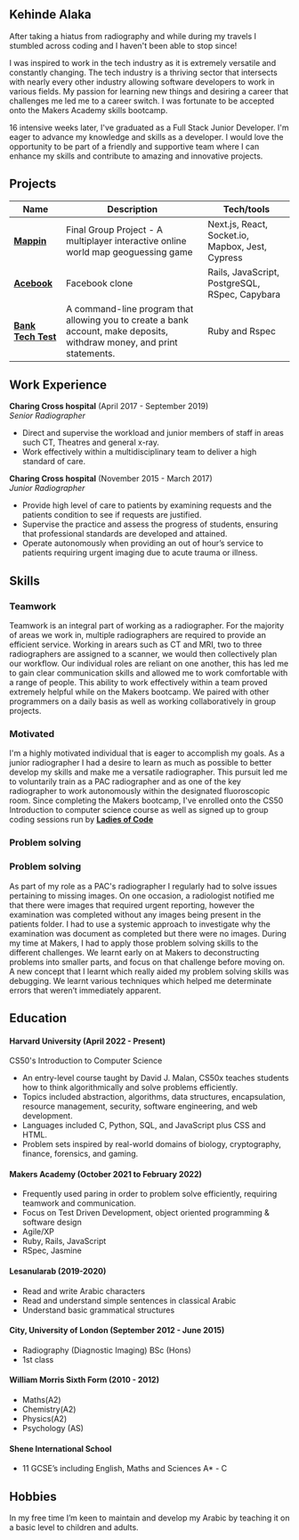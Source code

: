 ## Kehinde Alaka

After taking a hiatus from radiography and while during my travels I stumbled across coding and I haven't been able to stop since!

 I was inspired to work in the tech industry as it is extremely versatile and constantly changing. The tech industry is a thriving sector that intersects with nearly every other industry allowing software developers to work in various fields. My passion for learning new things and desiring a career that challenges me led me to a career switch. I was fortunate to be accepted onto the Makers Academy skills bootcamp.

16 intensive weeks later, I've graduated as a Full Stack Junior Developer. I'm eager to advance my knowledge and skills as a developer. I would love the opportunity to be part of a friendly and supportive team where I can enhance my skills and contribute to amazing and innovative projects.

## Projects

| Name                         | Description       | Tech/tools        |
| ---------------------------- | ----------------- | ----------------- |
|[**Mappin**](https://github.com/Alaka-K/world-map-game)           | Final Group Project - A multiplayer interactive online world map geoguessing game | Next.js, React, Socket.io, Mapbox, Jest, Cypress |
|[**Acebook**](https://github.com/Alaka-K/acebook-rails-template-simple) | Facebook clone | Rails, JavaScript, PostgreSQL, RSpec, Capybara              |
|[**Bank Tech Test**](https://github.com/Alaka-K/Bank_Tech_Test)  | A command-line program that allowing you to create a bank account, make deposits, withdraw money, and print statements. | Ruby and Rspec |
## Work Experience

**Charing Cross hospital** (April 2017 - September 2019)  
_Senior Radiographer_

- Direct and supervise the workload and junior members of staff in areas such CT, Theatres and general x-ray.
- Work effectively within a multidisciplinary team to deliver a high standard of care. 

**Charing Cross hospital** (November 2015 - March 2017)  
_Junior Radiographer_

- Provide high level of care to patients by examining requests and the patients condition to see if requests are justified. 
- Supervise the practice and assess the progress of students, ensuring that professional standards are developed and attained.
- Operate autonomously when providing an out of hour’s service to patients requiring urgent imaging due to acute trauma or illness. 
## Skills
### Teamwork

Teamwork is an integral part of working as a radiographer. For the majority of areas we work in, multiple radiographers are required to provide an efficient service. Working in arears such as CT and MRI, two to three radiographers are assigned to a scanner, we would then collectively plan our workflow. Our individual roles are reliant on one another, this has led me to gain clear communication skills and allowed me to work comfortable with a range of people.
This ability to work effectively within a team proved extremely helpful while on the Makers bootcamp. We paired with other programmers on a daily basis as well as working collaboratively in group projects.

### Motivated

I'm a highly motivated individual that is eager to accomplish my goals. As a junior radiographer I had a desire to learn as much as possible to better develop my skills and make me a versatile radiographer. This pursuit led me to voluntarily train as a PAC radiographer and as one of the key radiographer to work autonomously within the designated fluoroscopic room.
Since completing the Makers bootcamp, I've enrolled onto the CS50 Introduction to computer science course as well as signed up to group coding sessions run by [**Ladies of Code**](https://www.ladiesofcode.com/)
### Problem solving
### Problem solving
As part of my role as a PAC's radiographer I regularly had to solve issues pertaining to missing images. On one occasion, a radiologist notified me that there were images that required urgent reporting, however the examination was completed without any images being present in the patients folder. I had to use a systemic approach to investigate why the examination was document as completed but there were no images.
During my time at Makers, I had to apply those problem solving skills to the different challenges. We learnt early on at Makers to deconstructing problems into smaller parts, and focus on that challenge before moving on. A new concept that I learnt which really aided my problem solving skills was debugging. We learnt various techniques which helped me determinate errors that weren’t immediately apparent. 


## Education

#### Harvard University (April 2022 - Present)
CS50's Introduction to Computer Science

- An entry-level course taught by David J. Malan, CS50x teaches students how to think algorithmically and solve problems efficiently.
- Topics included abstraction, algorithms, data structures, encapsulation, resource management, security, software engineering, and web development.
- Languages included C, Python, SQL, and JavaScript plus CSS and HTML.
- Problem sets inspired by real-world domains of biology, cryptography, finance, forensics, and gaming.

#### Makers Academy (October 2021 to February 2022)
- Frequently used paring in order to problem solve efficiently, requiring teamwork and communication.
- Focus on Test Driven Development, object oriented programming & software design
- Agile/XP
- Ruby, Rails, JavaScript
- RSpec, Jasmine

#### Lesanularab (2019-2020)
- Read and write Arabic characters
- Read and understand simple sentences in classical Arabic
- Understand basic grammatical structures

#### City, University of London (September 2012 - June 2015)

- Radiography (Diagnostic Imaging) BSc (Hons)
- 1st class

#### William Morris Sixth Form (2010 - 2012)

- Maths(A2)
- Chemistry(A2)
- Physics(A2) 
- Psychology (AS) 

#### Shene International School

- 11 GCSE’s including English, Maths and Sciences A* - C

## Hobbies

In my free time I’m keen to maintain and develop my Arabic by teaching it on a basic level to children and adults.
